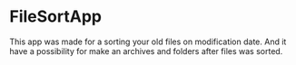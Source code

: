 # FileSortApp
This app was made for a sorting your old files on modification date. And it have a possibility for make an archives and folders after files was sorted. 
